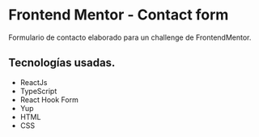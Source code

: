 # Frontend Mentor - Contact form

Formulario de contacto elaborado para un challenge de FrontendMentor.

## Tecnologías usadas.

- ReactJs
- TypeScript
- React Hook Form
- Yup
- HTML
- CSS

